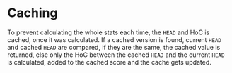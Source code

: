# Caching

To prevent calculating the whole stats each time, the `HEAD` and HoC is cached, once it was calculated. If a cached
version is found, current `HEAD` and cached `HEAD` are compared, if they are the same, the cached value is returned,
else only the HoC between the cached `HEAD` and the current `HEAD` is calculated, added to the cached score and the
cache gets updated.
